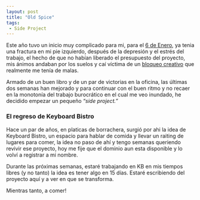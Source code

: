 ```yaml
---
layout: post
title: "Old Spice"
tags:
 - Side Project
---
```

Este año tuvo un inicio muy complicado para mi, para el [6 de Enero](https://www.instagram.com/p/BANfQwkGvvz/), ya tenia una fractura en mi pie izquierdo, después de la depresión y el estrés del trabajo, el hecho de que no habían liberado el presupuesto del proyecto, mis ánimos andaban por los suelos y caí víctima de un [bloqueo creativo](https://www.youtube.com/watch?v=hoLTdafbQYw) que realmente me tenía de malas.

Armado de un buen libro y de un par de victorias en la oficina, las últimas dos semanas han mejorado y para continuar con el buen ritmo y no recaer en la monotonía del trabajo burocrático en el cual me veo inundado, he decidido empezar un pequeño *“side project.”*

### El regreso de Keyboard Bistro

Hace un par de años, en platicas de borrachera, surgió por ahi la idea de Keyboard Bistro, un espacio para hablar de comida y llevar un raiting de lugares para comer, la idea no paso de ahí y tengo semanas queriendo revivir ese proyecto, hoy me fije que el dominio aun esta disponible y lo volví a registrar a mi nombre. 

Durante las próximas semanas, estaré trabajando en KB en mis tiempos libres (y no tanto) la idea es tener algo en 15 días. Estaré escribiendo del proyecto aquí y a ver en que se transforma.

Mientras tanto, a comer!